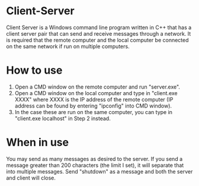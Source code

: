 # Client-Server
Client Server is a Windows command line program written in C++ that has a client server pair that can send and receive messages through a network. It is required that the remote computer and the local computer be connected on the same network if run on multiple computers.

# How to use
1. Open a CMD window on the remote computer and run "server.exe".
2. Open a CMD window on the local computer and type in "client.exe XXXX" where XXXX is the IP address of the remote computer (IP address can be found by entering "ipconfig" into CMD window).
3. In the case these are run on the same computer, you can type in "client.exe localhost" in Step 2 instead.

# When in use
You may send as many messages as desired to the server. If you send a message greater than 200 characters (the limit I set), it will separate that into multiple messages. Send "shutdown" as a message and both the server and client will close.
